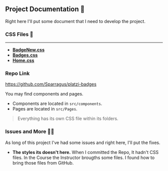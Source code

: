 ## Project Documentation 📃

Right here I'll put some document that I need to develop the project.

### CSS Files 📂

---

- [**BadgeNew.css**](https://areyouivan.github.io/first-reactProject/src/pages/styles/BadgeNew.css)
- [**Badges.css**](https://areyouivan.github.io/first-reactProject/src/pages/styles/Badges.css)
- [**Home.css**](https://areyouivan.github.io/first-reactProject/src/pages/styles/Home.css)

### Repo Link
 https://github.com/Sparragus/platzi-badges

You may find components and pages. 
- Components are located in `src/components`.
- Pages are located in `src/Pages`.

> Everything has its own CSS file within its folders.

### Issues and More 🦯🙊
As long of this project I've had some issues and right here, I'll put the fixes.
 * **The styles its doesn't here.**
When I committed the Repo, It hadn't CSS files. In the Course the Instructor brougths some files.
I found how to bring those files from GitHub.


